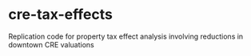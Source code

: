 # cre-tax-effects
Replication code for property tax effect analysis involving reductions in downtown CRE valuations
